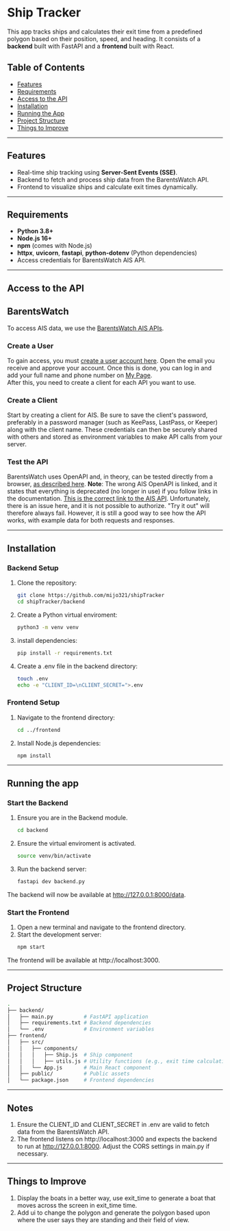 # Ship Tracker

This app tracks ships and calculates their exit time from a predefined polygon based on their position, speed, and heading. It consists of a **backend** built with FastAPI and a **frontend** built with React.

## Table of Contents

- [Features](#features)
- [Requirements](#requirements)
- [Access to the API](#Access-to-the-API)
- [Installation](#installation)
- [Running the App](#running-the-app)
- [Project Structure](#project-structure)
- [Things to Improve](#Things-to-Improve)

---

## Features

- Real-time ship tracking using **Server-Sent Events (SSE)**.
- Backend to fetch and process ship data from the BarentsWatch API.
- Frontend to visualize ships and calculate exit times dynamically.

---

## Requirements

- **Python 3.8+**
- **Node.js 16+**
- **npm** (comes with Node.js)
- **httpx**, **uvicorn**, **fastapi**, **python-dotenv** (Python dependencies)
- Access credentials for BarentsWatch AIS API.

---

## Access to the API

## BarentsWatch

To access AIS data, we use the [BarentsWatch AIS APIs](https://developer.barentswatch.no/docs/tutorial).

### Create a User

To gain access, you must [create a user account here](https://id.barentswatch.no/Account/Register). Open the email you receive and approve your account. Once this is done, you can log in and add your full name and phone number on [My Page](https://www.barentswatch.no/minside).  
After this, you need to create a client for each API you want to use.

### Create a Client

Start by creating a client for AIS. Be sure to save the client's password, preferably in a password manager (such as KeePass, LastPass, or Keeper) along with the client name. These credentials can then be securely shared with others and stored as environment variables to make API calls from your server.

### Test the API

BarentsWatch uses OpenAPI and, in theory, can be tested directly from a browser, [as described here](https://developer.barentswatch.no/docs/usingopenapi). **Note**: The wrong AIS OpenAPI is linked, and it states that everything is deprecated (no longer in use) if you follow links in the documentation. [This is the correct link to the AIS API](https://live.ais.barentswatch.no/index.html). Unfortunately, there is an issue here, and it is not possible to authorize. "Try it out" will therefore always fail. However, it is still a good way to see how the API works, with example data for both requests and responses.

---

## Installation

### Backend Setup

1. Clone the repository:
   ```bash
   git clone https://github.com/mijo321/shipTracker
   cd shipTracker/backend
2. Create a Python virtual enviroment:
   ```bash
   python3 -m venv venv
3. install dependencies:
   ```bash
   pip install -r requirements.txt
4. Create a .env file in the backend directory:
   ```bash
   touch .env
   echo -e "CLIENT_ID=\nCLIENT_SECRET=">.env

### Frontend Setup

1. Navigate to the frontend directory:
   ```bash
   cd ../frontend
2. Install Node.js dependencies:
   ```bash
   npm install

---

## Running the app

### Start the Backend
1. Ensure you are in the Backend module.
   ```bash
   cd backend

2. Ensure the virtual enviroment is activated.
   ```bash
   source venv/bin/activate
3. Run the backend server:
   ```bash
   fastapi dev backend.py
  The backend will now be available at http://127.0.0.1:8000/data.

### Start the Frontend
1. Open a new terminal and navigate to the frontend directory.
2. Start the development server:
   ```bash
   npm start
  The frontend will be available at http://localhost:3000.

---

## Project Structure
  ```bash
  .
  ├── backend/
  │   ├── main.py          # FastAPI application
  │   ├── requirements.txt # Backend dependencies
  │   └── .env             # Environment variables
  ├── frontend/
  │   ├── src/
  │   │   ├── components/
  │   │   │   ├── Ship.js  # Ship component
  │   │   │   ├── utils.js # Utility functions (e.g., exit time calculations)
  │   │   └── App.js       # Main React component
  │   ├── public/          # Public assets
  │   └── package.json     # Frontend dependencies
  ```

---

## Notes

1. Ensure the CLIENT_ID and CLIENT_SECRET in .env are valid to fetch data from the BarentsWatch API.
2. The frontend listens on http://localhost:3000 and expects the backend to run at http://127.0.0.1:8000. Adjust the CORS settings in main.py if necessary.

---

## Things to Improve

1. Display the boats in a better way, use exit_time to generate a boat that moves across the screen in exit_time time.
2. Add ui to change the polygon and generate the polygon based upon where the user says they are standing and their field of view.


  

